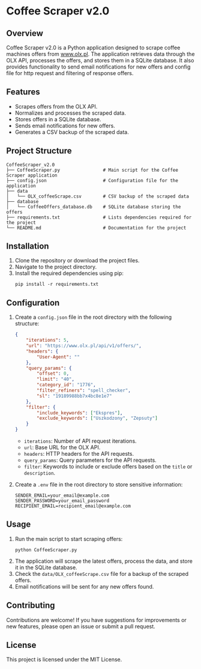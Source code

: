 # Coffee Scraper v2.0

## Overview
Coffee Scraper v2.0 is a Python application designed to scrape coffee machines offers from www.olx.pl. The application retrieves data through the OLX API, processes the offers, and stores them in a SQLite database. It also provides functionality to send email notifications for new offers and config file for http request and filtering of response offers.

## Features
- Scrapes offers from the OLX API.
- Normalizes and processes the scraped data.
- Stores offers in a SQLite database.
- Sends email notifications for new offers.
- Generates a CSV backup of the scraped data.

## Project Structure
```
CoffeeScraper_v2.0
├── CoffeeScraper.py                # Main script for the Coffee Scraper application
├── config.json                     # Configuration file for the application
├── data
│   └── OLX_coffeeScrape.csv        # CSV backup of the scraped data
├── database
│   └── CoffeeOffers_database.db    # SQLite database storing the offers
├── requirements.txt                # Lists dependencies required for the project
└── README.md                       # Documentation for the project
```

## Installation
1. Clone the repository or download the project files.
2. Navigate to the project directory.
3. Install the required dependencies using pip:
   ```
   pip install -r requirements.txt
   ```

## Configuration
1. Create a `config.json` file in the root directory with the following structure:
   ```json
   {
       "iterations": 5,
       "url": "https://www.olx.pl/api/v1/offers/",
       "headers": {
           "User-Agent": ""
       },
       "query_params": {
           "offset": 0,
           "limit": "40",
           "category_id": "1776",
           "filter_refiners": "spell_checker",
           "sl": "19189988bb7x4bc8e1e7"
       },
       "filter": {
           "include_keywords": ["Ekspres"],
           "exclude_keywords": ["Uszkodzony", "Zepsuty"]
       }
   }
   ```
   - `iterations`: Number of API request iterations.
   - `url`: Base URL for the OLX API.
   - `headers`: HTTP headers for the API requests.
   - `query_params`: Query parameters for the API requests.
   - `filter`: Keywords to include or exclude offers based on the `title` or `description`.

2. Create a `.env` file in the root directory to store sensitive information:
   ```
   SENDER_EMAIL=your_email@example.com
   SENDER_PASSWORD=your_email_password
   RECIPIENT_EMAIL=recipient_email@example.com
   ```

## Usage
1. Run the main script to start scraping offers:
   ```
   python CoffeeScraper.py
   ```
2. The application will scrape the latest offers, process the data, and store it in the SQLite database.
3. Check the `data/OLX_coffeeScrape.csv` file for a backup of the scraped offers.
4. Email notifications will be sent for any new offers found.

## Contributing
Contributions are welcome! If you have suggestions for improvements or new features, please open an issue or submit a pull request.

## License
This project is licensed under the MIT License.